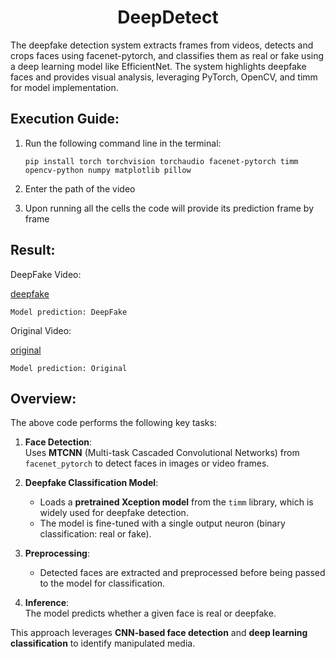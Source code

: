 <h1 align="center">DeepDetect</h1>
The deepfake detection system extracts frames from videos, detects and crops faces using facenet-pytorch, and classifies them as real or fake using a deep learning model like EfficientNet. The system highlights deepfake faces and provides visual analysis, leveraging PyTorch, OpenCV, and timm for model implementation.

## Execution Guide:
1. Run the following command line in the terminal:
   ```
   pip install torch torchvision torchaudio facenet-pytorch timm opencv-python numpy matplotlib pillow
   ```

2. Enter the path of the video

3. Upon running all the cells the code will provide its prediction frame by frame

## Result:

  DeepFake Video:
  
  [deepfake](https://github.com/user-attachments/assets/aa03466e-0030-4d5e-a640-0094ffb00c26)

  `Model prediction: DeepFake`

  Original Video:
  
  [original](https://github.com/user-attachments/assets/0304a40d-954e-4dfc-b0a9-5ccabe49e69a)

  `Model prediction: Original`

## Overview:
The above code performs the following key tasks:  

1. **Face Detection**:  
   Uses **MTCNN** (Multi-task Cascaded Convolutional Networks) from `facenet_pytorch` to detect faces in images or video frames.  

2. **Deepfake Classification Model**:  
   - Loads a **pretrained Xception model** from the `timm` library, which is widely used for deepfake detection.  
   - The model is fine-tuned with a single output neuron (binary classification: real or fake).  

3. **Preprocessing**:  
   - Detected faces are extracted and preprocessed before being passed to the model for classification.  

4. **Inference**:  
   The model predicts whether a given face is real or deepfake.  

This approach leverages **CNN-based face detection** and **deep learning classification** to identify manipulated media.
